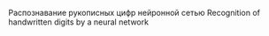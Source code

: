 Распознавание рукописных цифр нейронной сетью
Recognition of handwritten digits by a neural network
